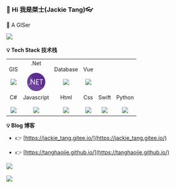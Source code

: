 ### 👋 Hi 我是桀士(Jackie Tang)👓

🎈 A GISer

![](https://visitor-badge.glitch.me/badge?page_id=tanghaojie.tanghaojie)

**💡 Tech Stack 技术栈**

<table>
  <tbody>
    <tr align="top">
      <td align="center">
        <span>GIS</span><br><br>
        <code><img height="48px" src="https://cdn.svgporn.com/logos/google-maps.svg"></code>
      </td>
      <td align="center">
        <span>.Net</span><br><br>
        <code><img height="48px" src="https://raw.githubusercontent.com/github/explore/93d8a67084f94b2a444e510199a6e7622e5b09a3/topics/dotnet/dotnet.png"></code>
      </td>
      <td align="center">
        <span>Database</span><br><br>
        <code><img height="48px" src="https://cdn.svgporn.com/logos/cakephp-icon.svg"></code>
<!--         https://raw.githubusercontent.com/github/explore/80688e429a7d4ef2fca1e82350fe8e3517d3494d/topics/sql/sql.png -->
      </td>
      <td align="center">
        <span>Vue</span><br><br>
        <code><img height="48px" src="https://cdn.svgporn.com/logos/vue.svg"></code>
<!--         https://raw.githubusercontent.com/github/explore/80688e429a7d4ef2fca1e82350fe8e3517d3494d/topics/vue/vue.png -->
      </td>
    </tr>
    <tr align="top">
        <td align="center">
          <span>C#</span><br><br>
          <code><img height="48px" src="https://cdn.svgporn.com/logos/c-sharp.svg"></code>
<!--         https://raw.githubusercontent.com/github/explore/80688e429a7d4ef2fca1e82350fe8e3517d3494d/topics/csharp/csharp.png -->
        </td>
        <td align="center">
          <span>Javascript</span><br><br>
          <code><img height="48px" src="https://cdn.svgporn.com/logos/javascript.svg"></code>
<!--         https://raw.githubusercontent.com/github/explore/80688e429a7d4ef2fca1e82350fe8e3517d3494d/topics/javascript/javascript.png -->
        </td>
        <td align="center">
          <span>Html</span><br><br>
          <code><img height="48px" src="https://cdn.svgporn.com/logos/html-5.svg"></code>
<!--         https://raw.githubusercontent.com/github/explore/80688e429a7d4ef2fca1e82350fe8e3517d3494d/topics/html/html.png -->
        </td>
        <td align="center">
          <span>Css</span><br><br>
          <code><img height="48px" src="https://cdn.svgporn.com/logos/css-3.svg"></code>
<!--         https://raw.githubusercontent.com/github/explore/80688e429a7d4ef2fca1e82350fe8e3517d3494d/topics/css/css.png -->
        </td>
        <td align="center">
          <span>Swift</span><br><br>
          <code><img height="48px" src="https://cdn.svgporn.com/logos/swift.svg"></code>
        </td>
        <td align="center">
          <span>Python</span><br><br>
          <code><img height="48px" src="https://cdn.svgporn.com/logos/python.svg"></code>
        </td>
    </tr>

  </tbody>
</table>

**💡 Blog 博客**

- 👉 [https://jackie_tang.gitee.io/](https://jackie_tang.gitee.io/)

- 👉 [https://tanghaojie.github.io/](https://tanghaojie.github.io/)

![](https://github-readme-stats.vercel.app/api?username=tanghaojie&show_icons=true&theme=bear)

<img height="150" src="https://jackie_tang.gitee.io/pic_cloud/WeChat/qrcode2_compress.png" />

<!--
**tanghaojie/tanghaojie** is a ✨ _special_ ✨ repository because its `README.md` (this file) appears on your GitHub profile.

Here are some ideas to get you started:

- 🔭 I’m currently working on ...
- 🌱 I’m currently learning ...
- 👯 I’m looking to collaborate on ...
- 🤔 I’m looking for help with ...
- 💬 Ask me about ...
- 📫 How to reach me: ...
- 😄 Pronouns: ...
- ⚡ Fun fact: ...
-->
